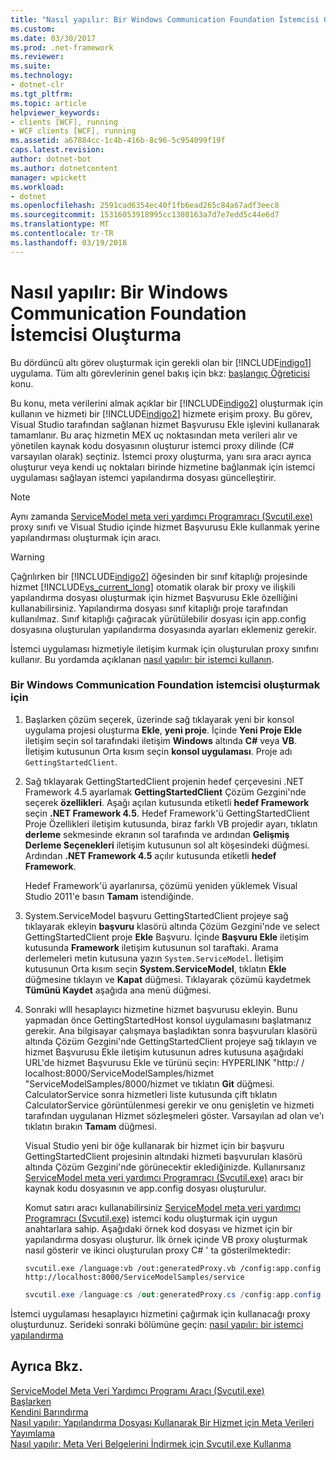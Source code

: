 ```yaml
---
title: "Nasıl yapılır: Bir Windows Communication Foundation İstemcisi Oluşturma"
ms.custom: 
ms.date: 03/30/2017
ms.prod: .net-framework
ms.reviewer: 
ms.suite: 
ms.technology:
- dotnet-clr
ms.tgt_pltfrm: 
ms.topic: article
helpviewer_keywords:
- clients [WCF], running
- WCF clients [WCF], running
ms.assetid: a67884cc-1c4b-416b-8c96-5c954099f19f
caps.latest.revision: 
author: dotnet-bot
ms.author: dotnetcontent
manager: wpickett
ms.workload:
- dotnet
ms.openlocfilehash: 2591cad6354ec40f1fb6ead265c84a67adf3eec8
ms.sourcegitcommit: 15316053918995cc1380163a7d7e7edd5c44e6d7
ms.translationtype: MT
ms.contentlocale: tr-TR
ms.lasthandoff: 03/19/2018
---
```

# <a name="how-to-create-a-windows-communication-foundation-client"></a>Nasıl yapılır: Bir Windows Communication Foundation İstemcisi Oluşturma
Bu dördüncü altı görev oluşturmak için gerekli olan bir [!INCLUDE[indigo1](../../../includes/indigo1-md.md)] uygulama. Tüm altı görevlerinin genel bakış için bkz: [başlangıç Öğreticisi](../../../docs/framework/wcf/getting-started-tutorial.md) konu.  
  
 Bu konu, meta verilerini almak açıklar bir [!INCLUDE[indigo2](../../../includes/indigo2-md.md)] oluşturmak için kullanın ve hizmeti bir [!INCLUDE[indigo2](../../../includes/indigo2-md.md)] hizmete erişim proxy. Bu görev, Visual Studio tarafından sağlanan hizmet Başvurusu Ekle işlevini kullanarak tamamlanır. Bu araç hizmetin MEX uç noktasından meta verileri alır ve yönetilen kaynak kodu dosyasının oluşturur istemci proxy dilinde (C# varsayılan olarak) seçtiniz. İstemci proxy oluşturma, yanı sıra aracı ayrıca oluşturur veya kendi uç noktaları birinde hizmetine bağlanmak için istemci uygulaması sağlayan istemci yapılandırma dosyası güncelleştirir.  
  
> [!NOTE]
>  Aynı zamanda [ServiceModel meta veri yardımcı Programracı (Svcutil.exe)](../../../docs/framework/wcf/servicemodel-metadata-utility-tool-svcutil-exe.md) proxy sınıfı ve Visual Studio içinde hizmet Başvurusu Ekle kullanmak yerine yapılandırması oluşturmak için aracı.  
  
> [!WARNING]
>  Çağrılırken bir [!INCLUDE[indigo2](../../../includes/indigo2-md.md)] öğesinden bir sınıf kitaplığı projesinde hizmet [!INCLUDE[vs_current_long](../../../includes/vs-current-long-md.md)] otomatik olarak bir proxy ve ilişkili yapılandırma dosyası oluşturmak için hizmet Başvurusu Ekle özelliğini kullanabilirsiniz.  Yapılandırma dosyası sınıf kitaplığı proje tarafından kullanılmaz. Sınıf kitaplığı çağıracak yürütülebilir dosyası için app.config dosyasına oluşturulan yapılandırma dosyasında ayarları eklemeniz gerekir.  
  
 İstemci uygulaması hizmetiyle iletişim kurmak için oluşturulan proxy sınıfını kullanır. Bu yordamda açıklanan [nasıl yapılır: bir istemci kullanın](../../../docs/framework/wcf/how-to-use-a-wcf-client.md).  
  
### <a name="to-create-a-windows-communication-foundation-client"></a>Bir Windows Communication Foundation istemcisi oluşturmak için  
  
1.  Başlarken çözüm seçerek, üzerinde sağ tıklayarak yeni bir konsol uygulama projesi oluşturma **Ekle**, **yeni proje**. İçinde **Yeni Proje Ekle** iletişim seçin sol tarafındaki iletişim **Windows** altında **C#** veya **VB**. İletişim kutusunun Orta kısım seçin **konsol uygulaması**. Proje adı `GettingStartedClient`.  
  
2.  Sağ tıklayarak GettingStartedClient projenin hedef çerçevesini .NET Framework 4.5 ayarlamak **GettingStartedClient** Çözüm Gezgini'nde seçerek **özellikleri**. Aşağı açılan kutusunda etiketli **hedef Framework** seçin **.NET Framework 4.5**. Hedef Framework'ü GettingStartedClient Proje Özellikleri iletişim kutusunda, biraz farklı VB projedir ayarı, tıklatın **derleme** sekmesinde ekranın sol tarafında ve ardından **Gelişmiş Derleme Seçenekleri** iletişim kutusunun sol alt köşesindeki düğmesi. Ardından **.NET Framework 4.5** açılır kutusunda etiketli **hedef Framework**.  
  
     Hedef Framework'ü ayarlanırsa, çözümü yeniden yüklemek Visual Studio 2011'e basın **Tamam** istendiğinde.  
  
3.  System.ServiceModel başvuru GettingStartedClient projeye sağ tıklayarak ekleyin **başvuru** klasörü altında Çözüm Gezgini'nde ve select GettingStartedClient proje **Ekle** Başvuru. İçinde **Başvuru Ekle** iletişim kutusunda **Framework** iletişim kutusunun sol taraftaki. Arama derlemeleri metin kutusuna yazın `System.ServiceModel`. İletişim kutusunun Orta kısım seçin **System.ServiceModel**, tıklatın **Ekle** düğmesine tıklayın ve **Kapat** düğmesi. Tıklayarak çözümü kaydetmek **Tümünü Kaydet** aşağıda ana menü düğmesi.  
  
4.  Sonraki wlll hesaplayıcı hizmetine hizmet başvurusu ekleyin. Bunu yapmadan önce GettingStartedHost konsol uygulamasını başlatmanız gerekir. Ana bilgisayar çalışmaya başladıktan sonra başvuruları klasörü altında Çözüm Gezgini'nde GettingStartedClient projeye sağ tıklayın ve hizmet Başvurusu Ekle iletişim kutusunun adres kutusuna aşağıdaki URL'de hizmet Başvurusu Ekle ve türünü seçin: HYPERLINK "http:/ / localhost:8000/ServiceModelSamples/hizmet "ServiceModelSamples/8000/hizmet ve tıklatın **Git** düğmesi. CalculatorService sonra hizmetleri liste kutusunda çift tıklatın CalculatorService görüntülenmesi gerekir ve onu genişletin ve hizmeti tarafından uygulanan Hizmet sözleşmeleri göster. Varsayılan ad olan ve'ı tıklatın bırakın **Tamam** düğmesi.  
  
     Visual Studio yeni bir öğe kullanarak bir hizmet için bir başvuru GettingStartedClient projesinin altındaki hizmeti başvuruları klasörü altında Çözüm Gezgini'nde görünecektir eklediğinizde.  Kullanırsanız [ServiceModel meta veri yardımcı Programracı (Svcutil.exe)](../../../docs/framework/wcf/servicemodel-metadata-utility-tool-svcutil-exe.md) aracı bir kaynak kodu dosyasının ve app.config dosyası oluşturulur.  
  
     Komut satırı aracı kullanabilirsiniz [ServiceModel meta veri yardımcı Programracı (Svcutil.exe)](../../../docs/framework/wcf/servicemodel-metadata-utility-tool-svcutil-exe.md) istemci kodu oluşturmak için uygun anahtarlara sahip. Aşağıdaki örnek kod dosyası ve hizmet için bir yapılandırma dosyası oluşturur. İlk örnek içinde VB proxy oluşturmak nasıl gösterir ve ikinci oluşturulan proxy C# ' ta gösterilmektedir:  
  
    ```  
    svcutil.exe /language:vb /out:generatedProxy.vb /config:app.config http://localhost:8000/ServiceModelSamples/service  
    ```  
  
    ```csharp  
    svcutil.exe /language:cs /out:generatedProxy.cs /config:app.config http://localhost:8000/ServiceModelSamples/service  
    ```  
  
 İstemci uygulaması hesaplayıcı hizmetini çağırmak için kullanacağı proxy oluşturdunuz. Serideki sonraki bölümüne geçin: [nasıl yapılır: bir istemci yapılandırma](../../../docs/framework/wcf/how-to-configure-a-basic-wcf-client.md)  
  
## <a name="see-also"></a>Ayrıca Bkz.  
 [ServiceModel Meta Veri Yardımcı Programı Aracı (Svcutil.exe)](../../../docs/framework/wcf/servicemodel-metadata-utility-tool-svcutil-exe.md)  
 [Başlarken](../../../docs/framework/wcf/samples/getting-started-sample.md)  
 [Kendini Barındırma](../../../docs/framework/wcf/samples/self-host.md)  
 [Nasıl yapılır: Yapılandırma Dosyası Kullanarak Bir Hizmet için Meta Verileri Yayımlama](../../../docs/framework/wcf/feature-details/how-to-publish-metadata-for-a-service-using-a-configuration-file.md)  
 [Nasıl yapılır: Meta Veri Belgelerini İndirmek için Svcutil.exe Kullanma](../../../docs/framework/wcf/feature-details/how-to-use-svcutil-exe-to-download-metadata-documents.md)
